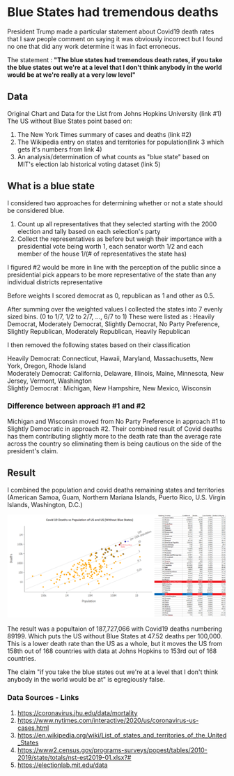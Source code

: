 # Blue States had tremendous deaths

President Trump made a particular statement about Covid19 death rates that I saw people comment on saying it was obviously incorrect but I found no one that did any work determine it was in fact erroneous.

The statement : **"The blue states had tremendous death rates, if you take the blue states out we're at a level that I don't think anybody in the world would be at we're really at a very low level"**

## Data

Original Chart and Data for the List from Johns Hopkins University (link #1)
The US without Blue States point based on:

1. The New York Times summary of cases and deaths (link #2) 
2. The Wikipedia entry on states and territories for population(link 3 which gets it's numbers from link 4) 
3. An analysis/determination of what counts as "blue state" based on MIT's election lab historical voting dataset (link 5)

## What is a blue state

I considered two approaches for determining whether or not a state should be considered blue.

1. Count up all representatives that they selected starting with the 2000 election and tally based on each selection's party 
2. Collect the representatives as before but weigh their importance with a presidential vote being worth 1, each senator worth 1/2 and each member of the house 1/(# of representatives the state has)

I figured #2 would be more in line with the perception of the public since a presidential pick appears to be more representative of the state than any individual districts representative

Before weights I scored democrat as 0, republican as 1 and other as 0.5.

After summing over the weighted values I collected the states into 7 evenly sized bins. (0 to 1/7, 1/2 to 2/7, ..., 6/7 to 1) 
These were listed as : Heavily Democrat, Moderately Democrat, Slightly Democrat, No Party Preference, Slightly Republican, Moderately Republican, Heavily Republican

I then removed the following states based on their classification

Heavily Democrat: Connecticut, Hawaii, Maryland, Massachusetts, New York, Oregon, Rhode Island 	
Moderately Democrat: California, Delaware, Illinois, Maine, Minnesota, New Jersey, Vermont, Washington 	
Slightly Democrat : Michigan, New Hampshire, New Mexico, Wisconsin 	


### Difference between approach #1 and #2
Michigan and Wisconsin moved from No Party Preference in approach #1 to Slightly Democratic in approach #2.
Their combined result of Covid deaths has them contributing slightly more to the death rate than the average rate across the country so eliminating them is being cautious on the side of the president's claim.


## Result
I combined the population and covid deaths remaining states and territories (American Samoa, Guam, Northern Mariana Islands, Puerto Rico, U.S. Virgin Islands, Washington, D.C.)

![](CovidChart.png)

The result was a popultaion of 187,727,066 with Covid19 deaths numbering 89199.  Which puts the US without Blue States at 47.52 deaths per 100,000. 
This is a lower death rate than the US as a whole, but it moves the US from 158th out of 168 countries with data at Johns Hopkins to 153rd out of 168 countries.

The claim "if you take the blue states out we're at a level that I don't think anybody in the world would be at" is egregiously false.



### Data Sources - Links

1. https://coronavirus.jhu.edu/data/mortality
2. https://www.nytimes.com/interactive/2020/us/coronavirus-us-cases.html
3. https://en.wikipedia.org/wiki/List_of_states_and_territories_of_the_United_States
4. https://www2.census.gov/programs-surveys/popest/tables/2010-2019/state/totals/nst-est2019-01.xlsx?#
5. https://electionlab.mit.edu/data
